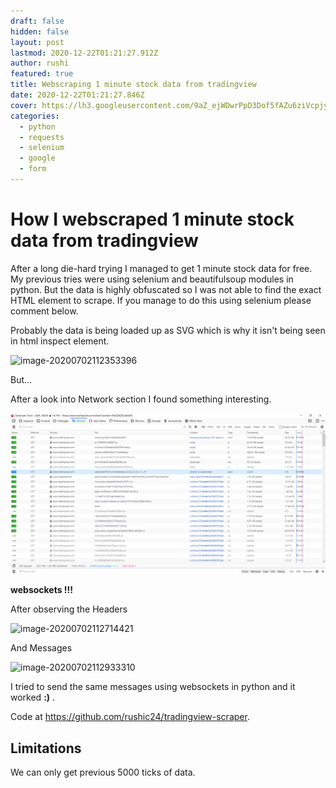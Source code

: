 ```yaml
---
draft: false
hidden: false
layout: post
lastmod: 2020-12-22T01:21:27.912Z
author: rushi
featured: true
title: Webscraping 1 minute stock data from tradingview
date: 2020-12-22T01:21:27.846Z
cover: https://lh3.googleusercontent.com/9aZ_ejWDwrPpD3Dof5fAZu6ziVcpjyLpPW3CaxY10bhqHHjH722-QjhJ1cWHgLfNjt5J
categories:
  - python
  - requests
  - selenium
  - google
  - form
---
```

# How I webscraped 1 minute stock data from tradingview

After a long die-hard trying I managed to get 1 minute stock data for free. My previous tries were using selenium and beautifulsoup modules in python. But the data is highly obfuscated  so I was not able to find the exact HTML element to scrape. If you manage to do this using selenium please comment below.

Probably the data is being loaded up as SVG which is why it isn't being seen in html inspect element. 

![image-20200702112353396](/img/image-20200702112353396.png)

But...

After a look into Network section I found something interesting.

![image-20200702112605039](/img/2020-06-28-Trading-View-Scraping/image-20200702112605039.png)

**websockets !!!**

After observing the Headers 

![image-20200702112714421](/img/image-20200702112714421.png)

And Messages

![image-20200702112933310](/img/image-20200702112933310.png)

I tried to send the same messages using websockets in python and it worked **:)** .  

Code at <https://github.com/rushic24/tradingview-scraper>.

## Limitations

We can only get previous 5000 ticks of data.
